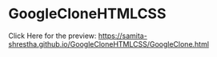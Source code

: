 # GoogleCloneHTMLCSS

Click Here for the preview:  https://samita-shrestha.github.io/GoogleCloneHTMLCSS/GoogleClone.html

